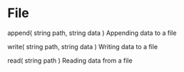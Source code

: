 # File
append( string path, string data )
Appending data to a file

write( string path, string data )
Writing data to a file

read( string path )
Reading data from a file

